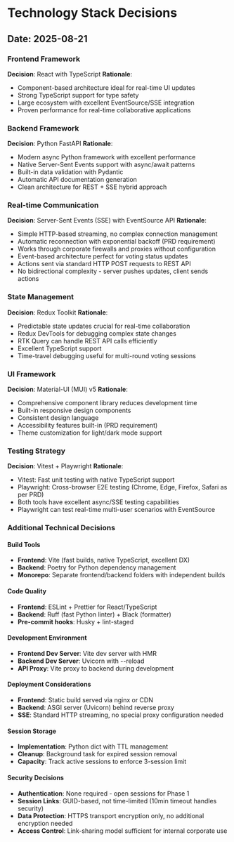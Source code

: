 # Technology Stack Decisions

## Date: 2025-08-21

### Frontend Framework
**Decision**: React with TypeScript
**Rationale**: 
- Component-based architecture ideal for real-time UI updates
- Strong TypeScript support for type safety
- Large ecosystem with excellent EventSource/SSE integration
- Proven performance for real-time collaborative applications

### Backend Framework
**Decision**: Python FastAPI
**Rationale**:
- Modern async Python framework with excellent performance
- Native Server-Sent Events support with async/await patterns
- Built-in data validation with Pydantic
- Automatic API documentation generation
- Clean architecture for REST + SSE hybrid approach

### Real-time Communication
**Decision**: Server-Sent Events (SSE) with EventSource API
**Rationale**:
- Simple HTTP-based streaming, no complex connection management
- Automatic reconnection with exponential backoff (PRD requirement)
- Works through corporate firewalls and proxies without configuration
- Event-based architecture perfect for voting status updates
- Actions sent via standard HTTP POST requests to REST API
- No bidirectional complexity - server pushes updates, client sends actions

### State Management
**Decision**: Redux Toolkit
**Rationale**:
- Predictable state updates crucial for real-time collaboration
- Redux DevTools for debugging complex state changes
- RTK Query can handle REST API calls efficiently
- Excellent TypeScript support
- Time-travel debugging useful for multi-round voting sessions

### UI Framework
**Decision**: Material-UI (MUI) v5
**Rationale**:
- Comprehensive component library reduces development time
- Built-in responsive design components
- Consistent design language
- Accessibility features built-in (PRD requirement)
- Theme customization for light/dark mode support

### Testing Strategy
**Decision**: Vitest + Playwright
**Rationale**:
- Vitest: Fast unit testing with native TypeScript support
- Playwright: Cross-browser E2E testing (Chrome, Edge, Firefox, Safari as per PRD)
- Both tools have excellent async/SSE testing capabilities
- Playwright can test real-time multi-user scenarios with EventSource

### Additional Technical Decisions

#### Build Tools
- **Frontend**: Vite (fast builds, native TypeScript, excellent DX)
- **Backend**: Poetry for Python dependency management
- **Monorepo**: Separate frontend/backend folders with independent builds

#### Code Quality
- **Frontend**: ESLint + Prettier for React/TypeScript
- **Backend**: Ruff (fast Python linter) + Black (formatter)
- **Pre-commit hooks**: Husky + lint-staged

#### Development Environment
- **Frontend Dev Server**: Vite dev server with HMR
- **Backend Dev Server**: Uvicorn with --reload
- **API Proxy**: Vite proxy to backend during development

#### Deployment Considerations
- **Frontend**: Static build served via nginx or CDN
- **Backend**: ASGI server (Uvicorn) behind reverse proxy
- **SSE**: Standard HTTP streaming, no special proxy configuration needed

#### Session Storage
- **Implementation**: Python dict with TTL management
- **Cleanup**: Background task for expired session removal
- **Capacity**: Track active sessions to enforce 3-session limit

#### Security Decisions
- **Authentication**: None required - open sessions for Phase 1
- **Session Links**: GUID-based, not time-limited (10min timeout handles security)
- **Data Protection**: HTTPS transport encryption only, no additional encryption needed
- **Access Control**: Link-sharing model sufficient for internal corporate use